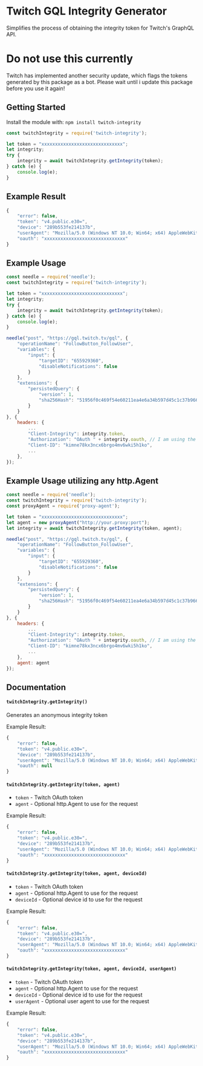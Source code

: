 # Twitch GQL Integrity Generator
Simplifies the process of obtaining the integrity token for Twitch's GraphQL API.

# Do not use this currently
Twitch has implemented another security update, which flags the tokens generated by this package as a bot. Please wait until i update this package before you use it again!

## Getting Started

Install the module with: `npm install twitch-integrity`

```javascript
const twitchIntegrity = require('twitch-integrity');

let token = "xxxxxxxxxxxxxxxxxxxxxxxxxxxxxx";
let integrity;
try {
    integrity = await twitchIntegrity.getIntegrity(token);
} catch (e) {
    console.log(e);
}
```

## Example Result
```javascript
{
    "error": false,
    "token": "v4.public.e30=",
    "device": "289b553fe214137b",
    "userAgent": "Mozilla/5.0 (Windows NT 10.0; Win64; x64) AppleWebKit/537.36 (KHTML, like Gecko) Chrome/105.0.0.0 Safari/537.36",
    "oauth": "xxxxxxxxxxxxxxxxxxxxxxxxxxxxxx"
}
```

## Example Usage
```javascript
const needle = require('needle');
const twitchIntegrity = require('twitch-integrity');

let token = "xxxxxxxxxxxxxxxxxxxxxxxxxxxxxx";
let integrity;
try {
    integrity = await twitchIntegrity.getIntegrity(token);
} catch (e) {
    console.log(e);
}

needle("post", "https://gql.twitch.tv/gql", {
    "operationName": "FollowButton_FollowUser",
    "variables": {
        "input": {
            "targetID": "655929360",
            "disableNotifications": false
        }
    },
    "extensions": {
        "persistedQuery": {
            "version": 1,
            "sha256Hash": "51956f0c469f54e60211ea4e6a34b597d45c1c37b9664d4b62096a1ac03be9e6"
        }
    }
}, {
    headers: {
        ...
        "Client-Integrity": integrity.token,
        "Authorization": "OAuth " + integrity.oauth, // I am using the oauth token from the result, it ensures that the correct oauth token is used
        "Client-ID": "kimne78kx3ncx6brgo4mv6wki5h1ko",
        ...
    },
});
```
## Example Usage utilizing any http.Agent
```javascript
const needle = require('needle');
const twitchIntegrity = require('twitch-integrity');
const proxyAgent = require('proxy-agent');

let token = "xxxxxxxxxxxxxxxxxxxxxxxxxxxxxx";
let agent = new proxyAgent("http://your.proxy:port");
let integrity = await twitchIntegrity.getIntegrity(token, agent);

needle("post", "https://gql.twitch.tv/gql", {
    "operationName": "FollowButton_FollowUser",
    "variables": {
        "input": {
            "targetID": "655929360",
            "disableNotifications": false
        }
    },
    "extensions": {
        "persistedQuery": {
            "version": 1,
            "sha256Hash": "51956f0c469f54e60211ea4e6a34b597d45c1c37b9664d4b62096a1ac03be9e6"
        }
    }
}, {
    headers: {
        ...
        "Client-Integrity": integrity.token,
        "Authorization": "OAuth " + integrity.oauth, // I am using the oauth token from the result, it ensures that the correct oauth token is used
        "Client-ID": "kimne78kx3ncx6brgo4mv6wki5h1ko",
        ...
    },
    agent: agent
});
```

## Documentation

#### `twitchIntegrity.getIntegrity()`

Generates an anonymous integrity token

Example Result:
```javascript
{
    "error": false,
    "token": "v4.public.e30=",
    "device": "289b553fe214137b",
    "userAgent": "Mozilla/5.0 (Windows NT 10.0; Win64; x64) AppleWebKit/537.36 (KHTML, like Gecko) Chrome/
    "oauth": null
}
```

#### `twitchIntegrity.getIntegrity(token, agent)`

- `token` - Twitch OAuth token
- `agent` - Optional http.Agent to use for the request

Example Result:
```javascript
{
    "error": false,
    "token": "v4.public.e30=",
    "device": "289b553fe214137b",
    "userAgent": "Mozilla/5.0 (Windows NT 10.0; Win64; x64) AppleWebKit/537.36 (KHTML, like Gecko) Chrome/105.0.0.0 Safari/537.36",
    "oauth": "xxxxxxxxxxxxxxxxxxxxxxxxxxxxxx"
}
```

#### `twitchIntegrity.getIntegrity(token, agent, deviceId)`

- `token` - Twitch OAuth token
- `agent` - Optional http.Agent to use for the request
- `deviceId` - Optional device id to use for the request

Example Result:
```javascript
{
    "error": false,
    "token": "v4.public.e30=",
    "device": "289b553fe214137b",
    "userAgent": "Mozilla/5.0 (Windows NT 10.0; Win64; x64) AppleWebKit/537.36 (KHTML, like Gecko) Chrome/105.0.0.0 Safari/537.36",
    "oauth": "xxxxxxxxxxxxxxxxxxxxxxxxxxxxxx"
}
```

#### `twitchIntegrity.getIntegrity(token, agent, deviceId, userAgent)`

- `token` - Twitch OAuth token
- `agent` - Optional http.Agent to use for the request
- `deviceId` - Optional device id to use for the request
- `userAgent` - Optional user agent to use for the request

Example Result:
```javascript
{
    "error": false,
    "token": "v4.public.e30=",
    "device": "289b553fe214137b",
    "userAgent": "Mozilla/5.0 (Windows NT 10.0; Win64; x64) AppleWebKit/537.36 (KHTML, like Gecko) Chrome/105.0.0.0 Safari/537.36",
    "oauth": "xxxxxxxxxxxxxxxxxxxxxxxxxxxxxx"
}
```
